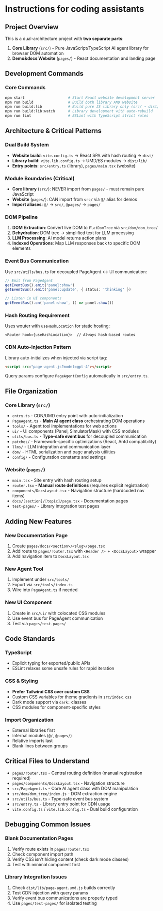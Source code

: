 # Instructions for coding assistants

## Project Overview

This is a dual-architecture project with **two separate parts**:

1. **Core Library** (`src/`) - Pure JavaScript/TypeScript AI agent library for browser DOM automation
2. **Demo&docs Website** (`pages/`) - React documentation and landing page

## Development Commands

### Core Commands

```bash
npm start                    # Start React website development server
npm run build                # Build both library AND website
npm run build:lib            # Build pure JS library only (src/ → dist/lib/)
npm run build:lib:watch      # Library development with auto-rebuild
npm run lint                 # ESLint with TypeScript strict rules
```

## Architecture & Critical Patterns

### Dual Build System

- **Website build**: `vite.config.ts` → React SPA with hash routing → `dist/`
- **Library build**: `vite.lib.config.ts` → UMD/ES modules → `dist/lib/`
- **Entry points**: `src/entry.ts` (library), `pages/main.tsx` (website)

### Module Boundaries (Critical)

- **Core library** (`src/`): NEVER import from `pages/` - must remain pure JavaScript
- **Website** (`pages/`): CAN import from `src/` via `@/` alias for demos
- **Import aliases**: `@/` → `src/`, `@pages/` → `pages/`

### DOM Pipeline

1. **DOM Extraction**: Convert live DOM to `FlatDomTree` via `src/dom/dom_tree/`
2. **Dehydration**: DOM tree → simplified text for LLM processing
3. **LLM Processing**: AI model returns action plans
4. **Indexed Operations**: Map LLM responses back to specific DOM elements

### Event Bus Communication

Use `src/utils/bus.ts` for decoupled PageAgent ↔ UI communication:

```typescript
// Emit from PageAgent
getEventBus().emit('panel:show')
getEventBus().emit('panel:update', { status: 'thinking' })

// Listen in UI components
getEventBus().on('panel:show', () => panel.show())
```

### Hash Routing Requirement

Uses wouter with `useHashLocation` for static hosting:

```tsx
<Router hook={useHashLocation}>  // Always hash-based routes
```

### CDN Auto-Injection Pattern

Library auto-initializes when injected via script tag:

```html
<script src="page-agent.js?model=gpt-4"></script>
```

Query params configure `PageAgentConfig` automatically in `src/entry.ts`.

## File Organization

### Core Library (`src/`)

- `entry.ts` - CDN/UMD entry point with auto-initialization
- `PageAgent.ts` - **Main AI agent class** orchestrating DOM operations
- `tools/` - Agent tool implementations for web actions
- `ui/` - UI components (Panel, SimulatorMask) with CSS modules
- `utils/bus.ts` - **Type-safe event bus** for decoupled communication
- `patches/` - Framework-specific optimizations (React, Antd compatibility)
- `llms/` - LLM integration and communication layer
- `dom/` - HTML serialization and page analysis utilities
- `config/` - Configuration constants and settings

### Website (`pages/`)

- `main.tsx` - Site entry with hash routing setup
- `router.tsx` - **Manual route definitions** (requires explicit registration)
- `components/DocsLayout.tsx` - Navigation structure (hardcoded nav items)
- `docs/[section]/[topic]/page.tsx` - Documentation pages
- `test-pages/` - Library integration test pages

## Adding New Features

### New Documentation Page

1. Create `pages/docs/<section>/<slug>/page.tsx`
2. Add route to `pages/router.tsx` with `<Header /> + <DocsLayout>` wrapper
3. Add navigation item to `DocsLayout.tsx`

### New Agent Tool

1. Implement under `src/tools/`
2. Export via `src/tools/index.ts`
3. Wire into `PageAgent.ts` if needed

### New UI Component

1. Create in `src/ui/` with colocated CSS modules
2. Use event bus for PageAgent communication
3. Test via `pages/test-pages/`

## Code Standards

### TypeScript

- Explicit typing for exported/public APIs
- ESLint relaxes some unsafe rules for rapid iteration

### CSS & Styling

- **Prefer Tailwind CSS over custom CSS**
- Custom CSS variables for theme gradients in `src/index.css`
- Dark mode support via `dark:` classes
- CSS modules for component-specific styles

### Import Organization

- External libraries first
- Internal modules (`@/`, `@pages/`)
- Relative imports last
- Blank lines between groups

## Critical Files to Understand

- `pages/router.tsx` - Central routing definition (manual registration required)
- `pages/components/DocsLayout.tsx` - Navigation structure
- `src/PageAgent.ts` - Core AI agent class with DOM manipulation
- `src/dom/dom_tree/index.js` - DOM extraction engine
- `src/utils/bus.ts` - Type-safe event bus system
- `src/entry.ts` - Library entry point for CDN usage
- `vite.config.ts` / `vite.lib.config.ts` - Dual build configuration

## Debugging Common Issues

### Blank Documentation Pages

1. Verify route exists in `pages/router.tsx`
2. Check component import path
3. Verify CSS isn't hiding content (check dark mode classes)
4. Test with minimal component first

### Library Integration Issues

1. Check `dist/lib/page-agent.umd.js` builds correctly
2. Test CDN injection with query params
3. Verify event bus communications are properly typed
4. Use `pages/test-pages/` for isolated testing
